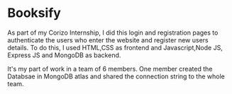 # Booksify

As part of my Corizo Internship, I did this login and registration pages to authenticate the users who enter the website and register new users details.
To do this, I used HTML,CSS as frontend and Javascript,Node JS, Express JS and MongoDB as backend.

It's my part of work in a team of 6 members. One member created the Databsae in MongoDB atlas and shared the connection string to the whole team.

